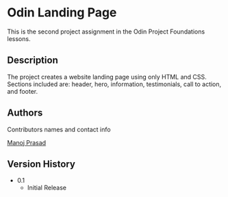 # Odin Landing Page

This is the second project assignment in the Odin Project Foundations lessons.

## Description

The project creates a website landing page using only HTML and CSS. Sections included are: header, hero, information, testimonials, call to action, and footer.

## Authors

Contributors names and contact info

[Manoj Prasad](mailto:manoj.the.yogi@gmail.com)

## Version History

* 0.1
    * Initial Release
